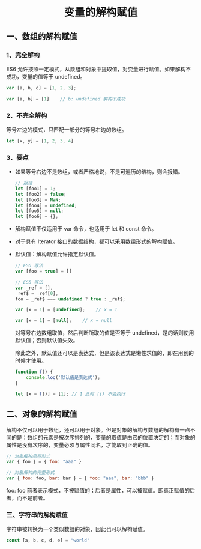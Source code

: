 # <center> 变量的解构赋值

## 一、数组的解构赋值

### 1、完全解构

ES6 允许按照一定模式，从数组和对象中提取值，对变量进行赋值。如果解构不成功，变量的值等于 undefined。

```javascript
var [a, b, c] = [1, 2, 3];

var [a, b] = [1]    // b: undefined 解构不成功
```

### 2、不完全解构

等号左边的模式，只匹配一部分的等号右边的数组。

```javascript
let [x, y] = [1, 2, 3, 4]
```

### 3、要点

- 如果等号右边不是数组，或者严格地说，不是可遍历的结构，则会报错。

    ```javascript
    // 报错
    let [foo1] = 1;
    let [foo2] = false;
    let [foo3] = NaN;
    let [foo4] = undefined;
    let [foo5] = null;
    let [foo6] = {};
    ```
    
- 解构赋值不仅适用于 var 命令，也适用于 let 和 const 命令。

- 对于具有 Iterator 接口的数据结构，都可以采用数组形式的解构赋值。

- 默认值：解构赋值允许指定默认值。

    ```javascript
    // ES6 写法
    var [foo = true] = []
    
    // ES5 写法
    var _ref = [],
    _ref$ = _ref[0],
    foo = _ref$ === undefined ? true : _ref$;
    
    var [x = 1] = [undefined];    // x = 1
    
    var [x = 1] = [null];    // x = null
    ```
    
    对等号右边数组取值，然后判断所取的值是否等于 undefined，是的话则使用默认值；否则默认值失效。
    
    除此之外，默认值还可以是表达式，但是该表达式是懒性求值的，即在用到的时候才使用。
    
    ```javascript
    function f() {
        console.log('默认值是表达式');
    }
    
    let [x = f()] = [1]; // 1 此时 f() 不会执行
    ```
    
## 二、对象的解构赋值

解构不仅可以用于数组，还可以用于对象。但是对象的解构与数组的解构有一点不同的是：数组的元素是按次序排列的，变量的取值是由它的位置决定的；而对象的属性是没有次序的，变量必须与属性同名，才能取到正确的值。

```javascript
// 对象解构简写形式
var { foo } = { foo: "aaa" }

// 对象解构的完整形式
var { foo: foo, bar: bar } = { foo: "aaa", bar: "bbb" }
```

foo: foo 前者表示模式，不被赋值的；后者是属性，可以被赋值。即真正赋值的后者，而不是前者。

### 三、字符串的解构赋值

字符串被转换为一个类似数组的对象，因此也可以解构赋值。

```javascript
const [a, b, c, d, e] = "world"
```
